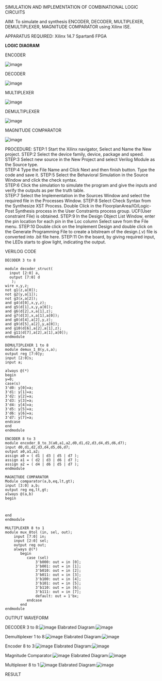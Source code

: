 SIMULATION AND IMPLEMENTATION OF  COMBINATIONAL LOGIC CIRCUITS

AIM: 
 To simulate and synthesis ENCODER, DECODER, MULTIPLEXER, DEMULTIPLEXER, MAGNITUDE COMPARATOR using Xilinx ISE.

APPARATUS REQUIRED:
Xilinx 14.7
Spartan6 FPGA

**LOGIC DIAGRAM**

ENCODER

![image](https://github.com/navaneethans/VLSI-LAB-EXP-2/assets/6987778/3cd1f95e-7531-4cad-9154-fdd397ac439e)


DECODER

![image](https://github.com/navaneethans/VLSI-LAB-EXP-2/assets/6987778/45a5e6cf-bbe0-4fd5-ac84-e5ad4477483b)


MULTIPLEXER

![image](https://github.com/navaneethans/VLSI-LAB-EXP-2/assets/6987778/427f75b2-8e67-44b9-ac45-a66651787436)


DEMULTIPLEXER

![image](https://github.com/navaneethans/VLSI-LAB-EXP-2/assets/6987778/1c45a7fc-08ac-4f76-87f2-c084e7150557)


MAGNITUDE COMPARATOR

![image](https://github.com/navaneethans/VLSI-LAB-EXP-2/assets/6987778/b2fe7a05-6bf7-4dcb-8f5d-28abbf7ea8c2)


  
PROCEDURE:
STEP:1  Start  the Xilinx navigator, Select and Name the New project.
STEP:2  Select the device family, device, package and speed.       
STEP:3  Select new source in the New Project and select Verilog Module as the Source type.                       
STEP:4  Type the File Name and Click Next and then finish button. Type the code and save it.
STEP:5  Select the Behavioral Simulation in the Source Window and click the check syntax.                       
STEP:6  Click the simulation to simulate the program and  give the inputs and verify the outputs as per the truth table.               
STEP:7  Select the Implementation in the Sources Window and select the required file in the Processes Window.
STEP:8  Select Check Syntax from the Synthesize  XST Process. Double Click in the  FloorplanArea/IO/Logic-Post Synthesis process in the User Constraints process group. UCF(User constraint File) is obtained. 
STEP:9  In the Design Object List Window, enter the pin location for each pin in the Loc column Select save from the File menu.
STEP:10 Double click on the Implement Design and double click on the Generate Programming File to create a bitstream of the design.(.v) file is converted into .bit file here.
STEP:11  On the board, by giving required input, the LEDs starts to glow light, indicating the output.

VERILOG CODE
~~~
DECODER 3 to 8

module decoder_struct(  
  input [2:0] a,    
  output [7:0] d    
   );
wire x,y,z;
not g1(z,a[0]);
not g2(y,a[1]);
not g3(x,a[2]);
and g4(d[0],x,y,z);
and g5(d[1],x,y,a[0]);
and g6(d[2],x,a[1],z);
and g7(d[3],x,a[1],a[0]);
and g8(d[4],a[2],y,z);
and g9(d[5],a[2],y,a[0]);
and g10(d[6],a[2],a[1],z);
and g11(d[7],a[2],a[1],a[0]);
endmodule
~~~
~~~
DEMULTIPLEXER 1 to 8
module demux_1_8(y,s,a);
output reg [7:0]y;
input [2:0]s;
input a;

always @(*)
begin 
y=0;
case(s)
3'd0: y[0]=a;
3'd1: y[1]=a;
3'd2: y[2]=a;
3'd3: y[3]=a;
3'd4: y[4]=a;
3'd5: y[5]=a;
3'd6: y[6]=a;
3'd7: y[7]=a;
endcase
end
endmodule
~~~
~~~
ENCODER 8 to 3
module encoder_8_to_3(a0,a1,a2,d0,d1,d2,d3,d4,d5,d6,d7);
input d0,d1,d2,d3,d4,d5,d6,d7;
output a0,a1,a2;
assign a0 = ( d1 | d3 | d5 | d7 );
assign a1 = ( d2 | d3 | d6 | d7 );
assign a2 = ( d4 | d6 | d5 | d7 );
endmodule
~~~
~~~
MAGNITUDE COMPARATOR
Module comparator(a,b,eq,lt,gt);
input [3:0] a,b;
output reg eq,lt,gt;
always @(a,b)
begin
 
 
 
end 
endmodule
~~~
~~~
MULTIPLEXER 8 to 1
module mux_8tol (in, sel, out);
    input [7:0] in;
    input [2:0] sel;
    output reg out;
    always @(*)
       begin
          case (sel)
              3'b000: out = in [0];
              3'b001: out = in [1];
              3'b010: out = in [2];
              3'b011: out = in [3];
              3'b100: out = in [4];
              3'b101: out = in [5];
              3'b110: out = in [6];
              3'b111: out = in [7];
              default: out = 1'bx;
          endcase
       end
endmodule
~~~





OUTPUT WAVEFORM

DECODER 3 to 8:![image](https://github.com/Madhan0302/VLSI-LAB-EXP-2/assets/160517887/d39db28d-24ac-4ac5-bfd1-c23d718a5a81)
Elabrated Diagram:![image](https://github.com/Madhan0302/VLSI-LAB-EXP-2/assets/160517887/9e4329c4-bda4-4b7f-ae32-ff2e98b3a2c8)

Demultiplexer 1 to 8:![image](https://github.com/Madhan0302/VLSI-LAB-EXP-2/assets/160517887/b867c07b-eaad-4bcc-91b6-88bb58dd7eec)
Elabrated Diagram:![image](https://github.com/Madhan0302/VLSI-LAB-EXP-2/assets/160517887/fddc10cc-d783-4183-a5e3-d0d220ddd44a)

Encoder 8 to 3:![image](https://github.com/Madhan0302/VLSI-LAB-EXP-2/assets/160517887/4674c439-403d-4abf-95d1-ebb7312e76d0)
Elabrated Diagram:![image](https://github.com/Madhan0302/VLSI-LAB-EXP-2/assets/160517887/3f9600e6-db5a-407f-aa29-58122affa1e1)

Magnitude Comparator:![image](https://github.com/Madhan0302/VLSI-LAB-EXP-2/assets/160517887/c4f56349-1ee4-4343-adad-9c15732e367f)
Elabrated Diagram:![image](https://github.com/Madhan0302/VLSI-LAB-EXP-2/assets/160517887/8557f9c3-501d-42ff-983c-0b3d69910876)

Multiplexer 8 to 1:![image](https://github.com/Madhan0302/VLSI-LAB-EXP-2/assets/160517887/1209f3a9-0487-46ef-a102-feb124739633)
Elabrated Diagram:![image](https://github.com/Madhan0302/VLSI-LAB-EXP-2/assets/160517887/ccb6dfc9-5f5d-4693-ab9f-c8db00811d64)



RESULT


